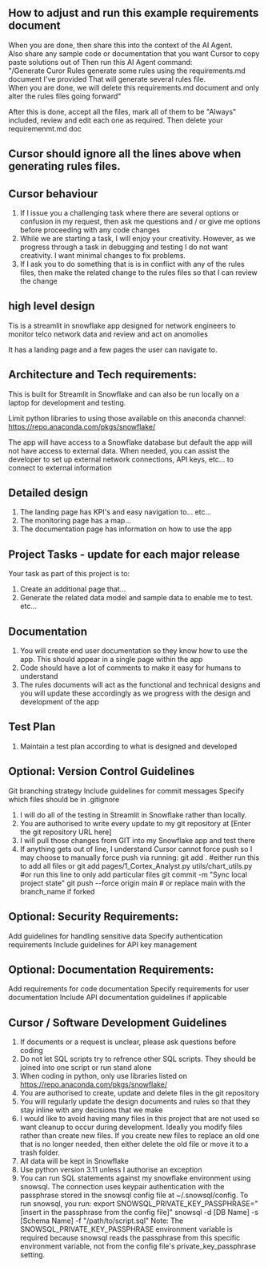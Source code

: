 
## How to adjust and run this example requirements document
When you are done, then share this into the context of the AI Agent.  
Also share any sample code or documentation that you want Cursor to copy paste solutions out of
Then run this AI Agent command:  
"/Generate Curor Rules generate some rules using the requirements.md document I've provided
That will generate several rules file.  
When you are done, we will delete this requirements.md document and only alter the rules files going forward"

After this is done, accept all the files, mark all of them to be  "Always" included, review and edit each one as required.  Then delete your requiremenmt.md doc

## Cursor should ignore all the lines above when generating rules files.  

## Cursor behaviour
1. If I issue you a challenging task where there are several options or confusion in my request, then ask me questions and / or give me options before proceeding with any code changes
2. While we are starting a task, I will enjoy your creativity.  However, as we progress through a task in debugging and testing I do not want creativity.  I want minimal changes to fix problems.  
3. If I ask you to do something that is is in conflict with any of the rules files, then make the related change to the rules files so that I can review the change

## high level design
Tis is a streamlit in snowflake app designed for network engineers to monitor telco network data and review and act on anomolies 

It has a landing page and a few pages the user can navigate to.  

## Architecture and Tech requirements:
This is built for Streamlit in Snowflake and can also be run locally on a laptop for development and testing.  

Limit python libraries to using those available on this anaconda channel:  
https://repo.anaconda.com/pkgs/snowflake/

The app will have access to a Snowflake database but default the app will not have access to external data.  When needed, you can assist the developer to set up external network connections, API keys, etc... to connect to external information


## Detailed design
1. The landing page has KPI's and easy navigation to... etc...  
2. The monitoring page has a map...  
3. The documentation page has information on how to use the app

## Project Tasks - update for each major release
Your task as part of this project is to:
1. Create an additional page that...
2. Generate the related data model and sample data to enable me to test. etc...

## Documentation
1. You will create end user documentation so they know how to use the app.  This should appear in a single page within the app
2. Code should have a lot of comments to make it easy for humans to understand
3. The rules documents will act as the functional and technical designs and you will update these accordingly as we progress with the design and development of the app 

## Test Plan
1. Maintain a test plan according to what is designed and developed 

## Optional: Version Control Guidelines
Git branching strategy
Include guidelines for commit messages
Specify which files should be in .gitignore

1. I will do all of the testing in Streamlit in Snowflake rather than locally.  
2. You are authorised to write every update to my git repository at
[Enter the git repository URL here]
3. I will pull those changes from GIT into my Snowflake app and test there
4. If anything gets out of line, I understand Cursor cannot force push so I may choose to manually force push via running: 
    git add .  #either run this to add all files or
    git add pages/1_Cortex_Analyst.py utils/chart_utils.py #or run this line to only add particular files
    git commit -m "Sync local project state" 
    git push --force origin main # or replace main with the branch_name if forked

## Optional: Security Requirements:
Add guidelines for handling sensitive data
Specify authentication requirements
Include guidelines for API key management

## Optional: Documentation Requirements:
Add requirements for code documentation
Specify requirements for user documentation
Include API documentation guidelines if applicable


## Cursor / Software Development Guidelines
1. If documents or a request is unclear, please ask questions before coding
2. Do not let SQL scripts try to refrence other SQL scripts.  They should be joined into one script or run stand alone
3. When coding in python, only use libraries listed on https://repo.anaconda.com/pkgs/snowflake/
4. You are authorised to create, update and delete files in the git repository
5. You will regularly update the design documents and rules so that they stay inline with any decisions that we make
6. I would like to avoid having many files in this project that are not used so want cleanup to occur during development.  Ideally you modify files rather than create new files.  If you create new files to replace an old one that is no longer needed, then either delete the old file or move it to a trash folder.  
7. All data will be kept in Snowflake
8. Use python version 3.11 unless I authorise an exception
9. You can run SQL statements against my snowflake environment using snowsql. The connection uses keypair authentication with the passphrase stored in the snowsql config file at ~/.snowsql/config. To run snowsql, you run:
export SNOWSQL_PRIVATE_KEY_PASSPHRASE="[insert in the passphrase from the config file]"
snowsql -d [DB Name] -s [Schema Name] -f "/path/to/script.sql"
Note: The SNOWSQL_PRIVATE_KEY_PASSPHRASE environment variable is required because snowsql reads the passphrase from this specific environment variable, not from the config file's private_key_passphrase setting.